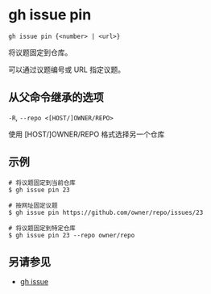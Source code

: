 # gh issue pin

```
gh issue pin {<number> | <url>}
```

将议题固定到仓库。

可以通过议题编号或 URL 指定议题。

## 从父命令继承的选项

`-R`, `--repo <[HOST/]OWNER/REPO>`

使用 [HOST/]OWNER/REPO 格式选择另一个仓库

## 示例

```
# 将议题固定到当前仓库
$ gh issue pin 23

# 按网址固定议题
$ gh issue pin https://github.com/owner/repo/issues/23

# 将议题固定到特定仓库
$ gh issue pin 23 --repo owner/repo
```

## 另请参见

- [gh issue](/gh_issue)